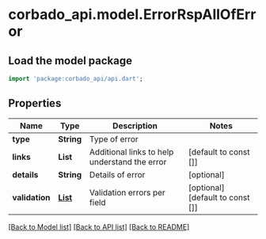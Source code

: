 # corbado_api.model.ErrorRspAllOfError

## Load the model package
```dart
import 'package:corbado_api/api.dart';
```

## Properties
Name | Type | Description | Notes
------------ | ------------- | ------------- | -------------
**type** | **String** | Type of error | 
**links** | **List<String>** | Additional links to help understand the error | [default to const []]
**details** | **String** | Details of error | [optional] 
**validation** | [**List<ErrorRspAllOfErrorValidation>**](ErrorRspAllOfErrorValidation.md) | Validation errors per field | [optional] [default to const []]

[[Back to Model list]](../README.md#documentation-for-models) [[Back to API list]](../README.md#documentation-for-api-endpoints) [[Back to README]](../README.md)


